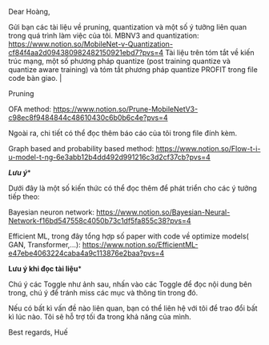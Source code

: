 Dear Hoàng, 

Gửi bạn các tài liệu về pruning, quantization và một số ý tưởng liên quan trong quá trình làm việc của tôi. 
MBNV3 and quantization: https://www.notion.so/MobileNet-v-Quantization-cf84f4aa2d094380982482150921ebd7?pvs=4
Tài liệu trên tóm tắt về kiến trúc mạng, một số phương pháp quantize (post training quantize và quantize aware training) và tóm tắt phương pháp quantize PROFIT trong file code bàn giao. |

Pruning

OFA method: https://www.notion.so/Prune-MobileNetV3-c98ec8f9484844c48610430c6b0b6c4e?pvs=4

Ngoài ra, chi tiết có thể đọc thêm báo cáo của tôi trong file đính kèm. 

Graph based and probability based method: https://www.notion.so/Flow-t-i-u-model-t-ng-6e3abb12b4dd492d991216c3d2cf37cb?pvs=4

                        

*****Lưu ý******

Dưới đây là một số kiến thức có thể đọc thêm để phát triển cho các ý tưởng tiếp theo:     

Bayesian neuron network: https://www.notion.so/Bayesian-Neural-Network-f16bd547558c4050b73c1df5fa855c38?pvs=4

Efficient ML, trong đây tổng hợp số paper with code về optimize models( GAN, Transformer,...): https://www.notion.so/EfficientML-e47ebe4063224caba4a9c113876e2baa?pvs=4



****Lưu ý khi đọc tài liệu*****

Chú ý các Toggle như ảnh sau, nhấn vào các Toggle để đọc nội dung bên trong, chú ý để tránh miss các mục và thông tin trong đó. 









  Nếu có bất kì vấn đề nào liên quan, bạn có thể liên hệ với tôi để trao đổi bất kì lúc nào. Tôi sẽ hỗ trợ tối đa trong khả năng của mình. 



  Best regards, 
  Huế 
